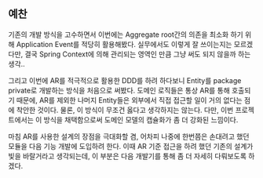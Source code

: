 ## 예찬

기존의 개발 방식을 고수하면서 이번에는 Aggregate root간의 의존을 최소화 하기 위해 Application Event를 적당히 활용해봤다. 실무에서도 이렇게 잘 쓰이는지는 모르겠다만, 결국 Spring Context에 의해 관리되는 영역인 만큼 그냥 써도 되지 않을까 하는 생각..

그리고 이번에 AR를 적극적으로 활용한 DDD를 하려 하다보니 Entity를 package private로 개발하는 방식을 처음으로 써봤다. 도메인 로직들은 통상 AR를 통해 호출되기 때문에, AR를 제외한 나머지 Entity들은 외부에서 직접 접근할 일이 거의 없다는 점에 착안한 것이다. 물론, 이 방식이 무조건 옳다고 생각하지는 않는다. 다만, 이번 프로젝트에서는 이 방식을 채택함으로써 도메인 모델의 캡슐화가 좀 더 강화된 느낌이다.

마침 AR를 사용한 설계의 장점을 극대화할 겸, 어차피 나중에 한번쯤은 손대려고 했던 모듈을 다음 기능 개발에 도입하려 한다. 이때 AR 기준 접근을 하려 했던 기존의 설계가 빛을 바랄거라고 생각되는데, 이 부분은 다음 개발기를 통해 좀 더 자세히 다뤄보도록 하겠다.
